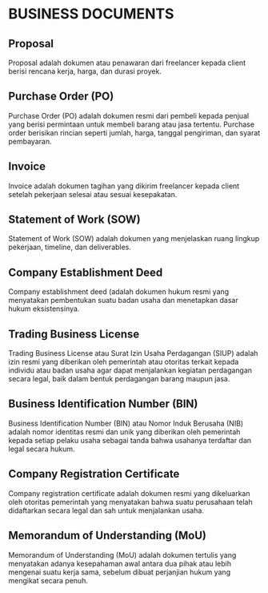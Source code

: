# BUSINESS DOCUMENTS

## Proposal

Proposal adalah dokumen atau penawaran dari freelancer kepada client berisi rencana kerja, harga, dan durasi proyek.

## Purchase Order (PO)

Purchase Order (PO) adalah dokumen resmi dari pembeli kepada penjual yang berisi permintaan untuk membeli barang atau jasa tertentu. Purchase order berisikan rincian seperti jumlah, harga, tanggal pengiriman, dan syarat pembayaran.

## Invoice

Invoice adalah dokumen tagihan yang dikirim freelancer kepada client setelah pekerjaan selesai atau sesuai kesepakatan.

## Statement of Work (SOW)

Statement of Work (SOW) adalah dokumen yang menjelaskan ruang lingkup pekerjaan, timeline, dan deliverables.

## Company Establishment Deed

Company establishment deed (adalah dokumen hukum resmi yang menyatakan pembentukan suatu badan usaha dan menetapkan dasar hukum eksistensinya.

## Trading Business License

Trading Business License atau Surat Izin Usaha Perdagangan (SIUP) adalah izin resmi yang diberikan oleh pemerintah atau otoritas terkait kepada individu atau badan usaha agar dapat menjalankan kegiatan perdagangan secara legal, baik dalam bentuk perdagangan barang maupun jasa.

## Business Identification Number (BIN)

Business Identification Number (BIN) atau Nomor Induk Berusaha (NIB) adalah nomor identitas resmi dan unik yang diberikan oleh pemerintah kepada setiap pelaku usaha sebagai tanda bahwa usahanya terdaftar dan legal secara hukum.

## Company Registration Certificate

Company registration certificate adalah dokumen resmi yang dikeluarkan oleh otoritas pemerintah yang menyatakan bahwa suatu perusahaan telah didaftarkan secara legal dan sah untuk menjalankan usaha.

## Memorandum of Understanding (MoU)

Memorandum of Understanding (MoU) adalah dokumen tertulis yang menyatakan adanya kesepahaman awal antara dua pihak atau lebih mengenai suatu kerja sama, sebelum dibuat perjanjian hukum yang mengikat secara penuh.